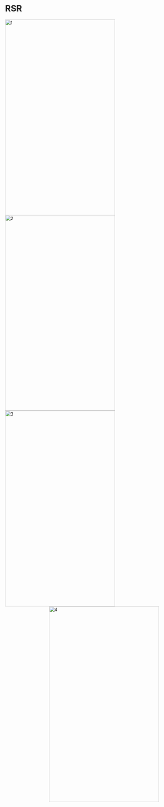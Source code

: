 # RSR
<img src="img1.png"  alt="1" width = 360px height = 640px >
<img src="img2.png" alt="2" width = 360px height = 640px>
<img src="./Scshot/cab_arrived.png" alt="3" width = 360px height = 640px>
<img src="./Scshot/trip_end.png" align="right" alt="4" width = 360px height = 640px>
 
